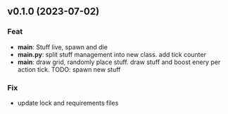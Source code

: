 ## v0.1.0 (2023-07-02)

### Feat

- **main**: Stuff live, spawn and die
- **main.py**: split stuff management into new class. add tick counter
- **main**: draw grid, randomly place stuff. draw stuff and boost enery per action tick. TODO: spawn new stuff

### Fix

- update lock and requirements files
